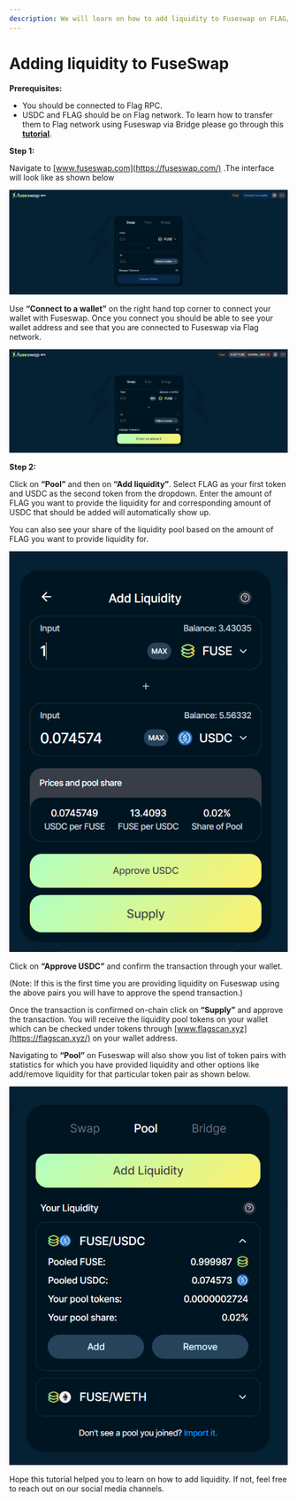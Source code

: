```yaml
---
description: We will learn on how to add liquidity to Fuseswap on FLAG/USDC pair.
---
```


# Adding liquidity to FuseSwap

**Prerequisites:**

* You should be connected to Flag RPC.
* USDC and FLAG should be on Flag network. To learn how to transfer them to Flag network using Fuseswap via Bridge please go through this [**tutorial**](https://docs.flagscan.xyz/the-fuse-chain/token-bridges/transfer-fuse-using-bridge-on-fuseswap).

**Step 1:**

Navigate to [www.fuseswap.com](https://fuseswap.com/) .The interface will look like as shown below

![](../../.gitbook/assets/0%20%287%29.png)

Use **“Connect to a wallet”** on the right hand top corner to connect your wallet with Fuseswap. Once you connect you should be able to see your wallet address and see that you are connected to Fuseswap via Flag network.

![](../../.gitbook/assets/1%20%2810%29.png)

  
**Step 2:**

Click on **“Pool”** and then on **“Add liquidity”**. Select FLAG as your first token and USDC as the second token from the dropdown. Enter the amount of FLAG you want to provide the liquidity for and corresponding amount of USDC that should be added will automatically show up.

You can also see your share of the liquidity pool based on the amount of FLAG you want to provide liquidity for.

![](../../.gitbook/assets/2%20%2810%29.png)

Click on **“Approve USDC”** and confirm the transaction through your wallet.

\(Note: If this is the first time you are providing liquidity on Fuseswap using the above pairs you will have to approve the spend transaction.\)

Once the transaction is confirmed on-chain click on **“Supply”** and approve the transaction. You will receive the liquidity pool tokens on your wallet which can be checked under tokens through [www.flagscan.xyz](https://flagscan.xyz/) on your wallet address.

Navigating to **“Pool”** on Fuseswap will also show you list of token pairs with statistics for which you have provided liquidity and other options like add/remove liquidity for that particular token pair as shown below.

![](../../.gitbook/assets/3%20%289%29.png)

Hope this tutorial helped you to learn on how to add liquidity. If not, feel free to reach out on our social media channels.

